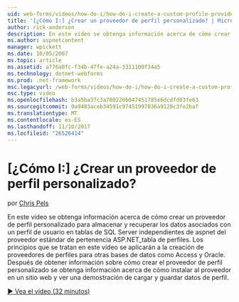 ```yaml
---
uid: web-forms/videos/how-do-i/how-do-i-create-a-custom-profile-provider
title: '[¿Cómo I:] ¿Crear un proveedor de perfil personalizado? | Microsoft Docs'
author: rick-anderson
description: En este vídeo se obtenga información acerca de cómo crear un proveedor de perfil personalizado para almacenar y recuperar los datos asociados con un perfil de usuario en tablas de SQL Server independientes de t...
ms.author: aspnetcontent
manager: wpickett
ms.date: 10/05/2007
ms.topic: article
ms.assetid: a776a0fc-f34b-47fe-a24a-3311100f34a5
ms.technology: dotnet-webforms
ms.prod: .net-framework
msc.legacyurl: /web-forms/videos/how-do-i/how-do-i-create-a-custom-profile-provider
msc.type: video
ms.openlocfilehash: b3a5ba37c3a780220b047451785e6dcdfd03fe63
ms.sourcegitcommit: 9a9483aceb34591c97451997036a9120c3fe2baf
ms.translationtype: MT
ms.contentlocale: es-ES
ms.lasthandoff: 11/10/2017
ms.locfileid: "26526414"
---
```

<a name="how-do-i-create-a-custom-profile-provider"></a>[¿Cómo I:] ¿Crear un proveedor de perfil personalizado?
====================
por [Chris Pels](https://twitter.com/chrispels)

En este vídeo se obtenga información acerca de cómo crear un proveedor de perfil personalizado para almacenar y recuperar los datos asociados con un perfil de usuario en tablas de SQL Server independientes de aspnet del proveedor estándar de pertenencia ASP.NET\_tabla de perfiles. Los principios que se tratan en este vídeo se aplicarán a la creación de proveedores de perfiles para otras bases de datos como Access y Oracle. Después de obtener información sobre cómo crear el proveedor de perfil personalizado se obtenga información acerca de cómo instalar al proveedor en un sitio web y ver una demostración de cargar y guardar datos de perfil.

[&#9654; Vea el vídeo (32 minutos)](https://channel9.msdn.com/Blogs/ASP-NET-Site-Videos/how-do-i-create-a-custom-profile-provider)
